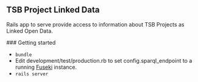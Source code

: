 ## TSB Project Linked Data

Rails app to serve provide access to information about TSB Projects as Linked Open Data.

### Getting started

* `bundle`
* Edit development/test/production.rb to set config.sparql_endpoint to a running [Fuseki](https://jena.apache.org/documentation/serving_data/) instance.
* `rails server`
